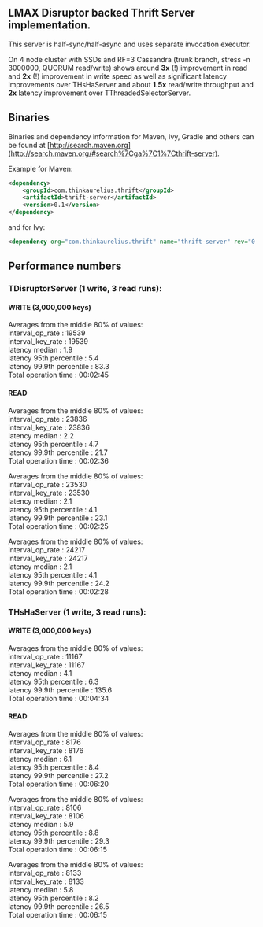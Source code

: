 ## LMAX Disruptor backed Thrift Server implementation.

This server is half-sync/half-async and uses separate invocation executor.

On 4 node cluster with SSDs and RF=3 Cassandra (trunk branch, stress -n 3000000, QUORUM read/write)
shows around __3x__ (!) improvement in read and __2x__ (!) improvement in write speed as well as 
significant latency improvements over THsHaServer and about __1.5x__ read/write throughput and
__2x__ latency improvement over TThreadedSelectorServer.

## Binaries

Binaries and dependency information for Maven, Ivy, Gradle and others can be found at [http://search.maven.org](http://search.maven.org/#search%7Cga%7C1%7Cthrift-server).

Example for Maven:

```xml
<dependency>
    <groupId>com.thinkaurelius.thrift</groupId>
    <artifactId>thrift-server</artifactId>
    <version>0.1</version>
</dependency>
```
and for Ivy:

```xml
<dependency org="com.thinkaurelius.thrift" name="thrift-server" rev="0.1" />
```

## Performance numbers

### TDisruptorServer (1 write, 3 read runs):

#### WRITE (3,000,000 keys)
Averages from the middle 80% of values:  
interval_op_rate          : 19539  
interval_key_rate         : 19539  
latency median            : 1.9  
latency 95th percentile   : 5.4  
latency 99.9th percentile : 83.3  
Total operation time      : 00:02:45  

#### READ
Averages from the middle 80% of values:  
interval_op_rate          : 23836  
interval_key_rate         : 23836  
latency median            : 2.2  
latency 95th percentile   : 4.7  
latency 99.9th percentile : 21.7  
Total operation time      : 00:02:36  

Averages from the middle 80% of values:  
interval_op_rate          : 23530  
interval_key_rate         : 23530  
latency median            : 2.1  
latency 95th percentile   : 4.1  
latency 99.9th percentile : 23.1  
Total operation time      : 00:02:25  

Averages from the middle 80% of values:  
interval_op_rate          : 24217  
interval_key_rate         : 24217  
latency median            : 2.1  
latency 95th percentile   : 4.1  
latency 99.9th percentile : 24.2  
Total operation time      : 00:02:28  

  
### THsHaServer (1 write, 3 read runs):

#### WRITE (3,000,000 keys)
Averages from the middle 80% of values:  
interval_op_rate          : 11167  
interval_key_rate         : 11167  
latency median            : 4.1  
latency 95th percentile   : 6.3  
latency 99.9th percentile : 135.6  
Total operation time      : 00:04:34  

#### READ
Averages from the middle 80% of values:  
interval_op_rate          : 8176  
interval_key_rate         : 8176  
latency median            : 6.1  
latency 95th percentile   : 8.4  
latency 99.9th percentile : 27.2  
Total operation time      : 00:06:20  

Averages from the middle 80% of values:  
interval_op_rate          : 8106  
interval_key_rate         : 8106  
latency median            : 5.9  
latency 95th percentile   : 8.8  
latency 99.9th percentile : 29.3  
Total operation time      : 00:06:15  

Averages from the middle 80% of values:  
interval_op_rate          : 8133  
interval_key_rate         : 8133  
latency median            : 5.8  
latency 95th percentile   : 8.2  
latency 99.9th percentile : 26.5  
Total operation time      : 00:06:15